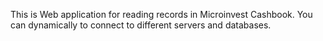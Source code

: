 This is Web application for reading records in Microinvest Cashbook. You can dynamically to connect to different servers and databases.
